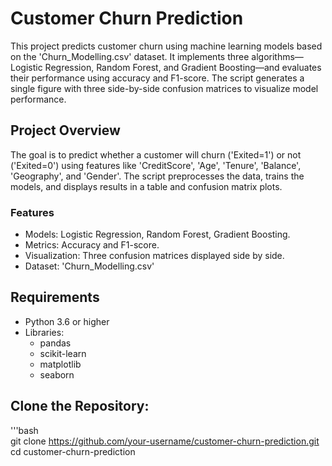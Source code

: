 # Customer Churn Prediction
This project predicts customer churn using machine learning models based on the 'Churn_Modelling.csv' dataset. 
It implements three algorithms—Logistic Regression, Random Forest, and Gradient Boosting—and evaluates their performance using accuracy and F1-score. 
The script generates a single figure with three side-by-side confusion matrices to visualize model performance.

## Project Overview
The goal is to predict whether a customer will churn ('Exited=1') or not ('Exited=0') using features like 'CreditScore', 'Age', 'Tenure', 'Balance', 'Geography', and 'Gender'.
The script preprocesses the data, trains the models, and displays results in a table and confusion matrix plots.

### Features
- Models: Logistic Regression, Random Forest, Gradient Boosting.
- Metrics: Accuracy and F1-score.
- Visualization: Three confusion matrices displayed side by side.
- Dataset: 'Churn_Modelling.csv'
## Requirements
- Python 3.6 or higher
- Libraries:
  - pandas
  - scikit-learn
  - matplotlib
  - seaborn

## Clone the Repository:
   '''bash <br>
   git clone https://github.com/your-username/customer-churn-prediction.git <br>
   cd customer-churn-prediction
